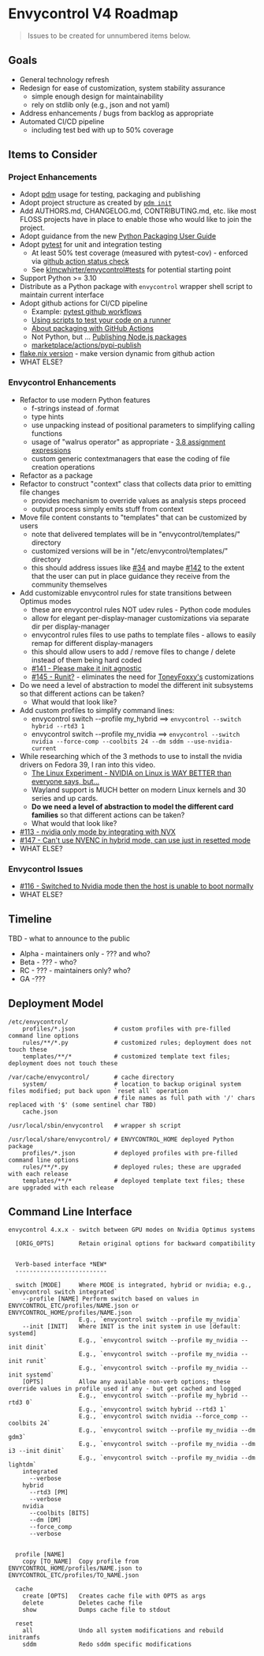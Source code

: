 # Envycontrol V4 Roadmap

> Issues to be created for unnumbered items below.

## Goals

* General technology refresh
* Redesign for ease of customization, system stability assurance
  * simple enough design for maintainability
  * rely on stdlib only (e.g., json and not yaml)
* Address enhancements / bugs from backlog as appropriate
* Automated CI/CD pipeline
  * including test bed with up to 50% coverage

## Items to Consider

### Project Enhancements

* Adopt [pdm](https://pdm-project.org/latest/) usage for testing, packaging and publishing
* Adopt project structure as created by [`pdm init`](https://pdm-project.org/latest/usage/project/#new-project)
* Add AUTHORS.md, CHANGELOG.md, CONTRIBUTING.md, etc. like most FLOSS projects have in place to enable those who would like to join the project.
* Adopt guidance from the new [Python Packaging User Guide](https://packaging.python.org/en/latest/)
* Adopt [pytest](https://docs.pytest.org/en/stable/) for unit and integration testing
  * At least 50% test coverage (measured with pytest-cov) - enforced via [github action status check](https://docs.github.com/en/pull-requests/collaborating-with-pull-requests/collaborating-on-repositories-with-code-quality-features/about-status-checks)
  * See [klmcwhirter/envycontrol#tests](https://github.com/klmcwhirter/envycontrol/tree/tests) for potential starting point
* Support Python >= 3.10
* Distribute as a Python package with `envycontrol` wrapper shell script to maintain current interface
* Adopt github actions for CI/CD pipeline
  * Example: [pytest github workflows](https://github.com/pytest-dev/pytest/tree/main/.github/workflows)
  * [Using scripts to test your code on a runner](https://docs.github.com/en/actions/examples/using-scripts-to-test-your-code-on-a-runner)
  * [About packaging with GitHub Actions](https://docs.github.com/en/actions/publishing-packages/about-packaging-with-github-actions)
  * Not Python, but ... [Publishing Node.js packages](https://docs.github.com/en/actions/publishing-packages/publishing-nodejs-packages)
  * [marketplace/actions/pypi-publish](https://github.com/marketplace/actions/pypi-publish)
* [flake.nix version](https://github.com/bayasdev/envycontrol/pull/156) - make version dynamic from github action 
* WHAT ELSE?

### Envycontrol Enhancements

* Refactor to use modern Python features
  * f-strings instead of .format
  * type hints
  * use unpacking instead of positional parameters to simplifying calling functions
  * usage of "walrus operator" as appropriate - [3.8 assignment expressions](https://docs.python.org/3/whatsnew/3.8.html#assignment-expressions)
  * custom generic contextmanagers that ease the coding of file creation operations
* Refactor as a package
* Refactor to construct "context" class that collects data prior to emitting file changes
  * provides mechanism to override values as analysis steps proceed
  * output process simply emits stuff from context
* Move file content constants to "templates" that can be customized by users
  * note that delivered templates will be in "envycontrol/templates/" directory
  * customized versions will be in "/etc/envycontrol/templates/" directory
  * this should address issues like [#34](https://github.com/bayasdev/envycontrol/issues/34) and maybe [#142](https://github.com/bayasdev/envycontrol/issues/142) to the extent that the user can put in place guidance they receive from the community themselves
* Add customizable envycontrol rules for state transitions between Optimus modes
  * these are envycontrol rules NOT udev rules - Python code modules
  * allow for elegant per-display-manager customizations via separate dir per display-manager
  * envycontrol rules files to use paths to template files - allows to easily remap for different display-managers
  * this should allow users to add / remove files to change / delete instead of them being hard coded
  * [#141 - Please make it init agnostic](https://github.com/bayasdev/envycontrol/issues/141)
  * [#145 - Runit?](https://github.com/bayasdev/envycontrol/issues/145) - eliminates the need for [ToneyFoxxy's](https://github.com/ToneyFoxxy/ToneyFoxxy-EnvyControl-Without-SystemD) customizations
* Do we need a level of abstraction to model the different init subsystems so that different actions can be taken?
  * What would that look like?
* Add custom profiles to simplify command lines:
  * envycontrol switch --profile my_hybrid ==> `envycontrol --switch hybrid --rtd3 1`
  * envycontrol switch --profile my_nvidia ==> `envycontrol --switch nvidia --force-comp --coolbits 24 --dm sddm --use-nvidia-current`
* While researching which of the 3 methods to use to install the nvidia drivers on Fedora 39, I ran into this video.
  * [The Linux Experiment - NVIDIA on Linux is WAY BETTER than everyone says, but...](https://youtu.be/9f4B8uIPqcE)
  * Wayland support is MUCH better on modern Linux kernels and 30 series and up cards.
  * **Do we need a level of abstraction to model the different card families** so that different actions can be taken?
  * What would that look like?
* [#113 - nvidia only mode by integrating with NVX](https://github.com/bayasdev/envycontrol/issues/113)
* [#147 - Can't use NVENC in hybrid mode, can use just in resetted mode](https://github.com/bayasdev/envycontrol/issues/147)
* WHAT ELSE?

### Envycontrol Issues

* [#116 - Switched to Nvidia mode then the host is unable to boot normally](https://github.com/bayasdev/envycontrol/issues/116)
* WHAT ELSE?

## Timeline

TBD - what to announce to the public

* Alpha - maintainers only - ??? and who?
* Beta - ??? - who?
* RC - ??? - maintainers only? who?
* GA -???

## Deployment Model
```
/etc/envycontrol/
    profiles/*.json           # custom profiles with pre-filled command line options
    rules/**/*.py             # customized rules; deployment does not touch these
    templates/**/*            # customized template text files; deployment does not touch these

/var/cache/envycontrol/       # cache directory
    system/                   # location to backup original system files modified; put back upon `reset all` operation
                              # file names as full path with '/' chars replaced with '$' (some sentinel char TBD)
    cache.json

/usr/local/sbin/envycontrol   # wrapper sh script

/usr/local/share/envycontrol/ # ENVYCONTROL_HOME deployed Python package
    profiles/*.json           # deployed profiles with pre-filled command line options
    rules/**/*.py             # deployed rules; these are upgraded with each release
    templates/**/*            # deployed template text files; these are upgraded with each release
```

## Command Line Interface

```
envycontrol 4.x.x - switch between GPU modes on Nvidia Optimus systems

  [ORIG_OPTS]       Retain original options for backward compatibility


  Verb-based interface *NEW*
  --------------------------

  switch [MODE]     Where MODE is integrated, hybrid or nvidia; e.g., `envycontrol switch integrated`
    --profile [NAME] Perform switch based on values in ENVYCONTROL_ETC/profiles/NAME.json or ENVYCONTROL_HOME/profiles/NAME.json
                    E.g., `envycontrol switch --profile my_nvidia`
    --init [INIT]   Where INIT is the init system in use [default: systemd]
                    E.g., `envycontrol switch --profile my_nvidia --init dinit`
                    E.g., `envycontrol switch --profile my_nvidia --init runit`
                    E.g., `envycontrol switch --profile my_nvidia --init systemd`
    [OPTS]          Allow any available non-verb options; these override values in profile used if any - but get cached and logged
                    E.g., `envycontrol switch --profile my_hybrid --rtd3 0`
                    E.g., `envycontrol switch hybrid --rtd3 1`
                    E.g., `envycontrol switch nvidia --force_comp --coolbits 24`
                    E.g., `envycontrol switch --profile my_nvidia --dm gdm3`
                    E.g., `envycontrol switch --profile my_nvidia --dm i3 --init dinit`
                    E.g., `envycontrol switch --profile my_nvidia --dm lightdm`
    integrated
      --verbose
    hybrid
      --rtd3 [PM]
      --verbose
    nvidia
      --coolbits [BITS]
      --dm [DM]
      --force_comp
      --verbose


  profile [NAME]
    copy [TO_NAME]  Copy profile from ENVYCONTROL_HOME/profiles/NAME.json to ENVYCONTROL_ETC/profiles/TO_NAME.json

  cache
    create [OPTS]   Creates cache file with OPTS as args
    delete          Deletes cache file
    show            Dumps cache file to stdout

  reset
    all             Undo all system modifications and rebuild initramfs
    sddm            Redo sddm specific modifications
```

